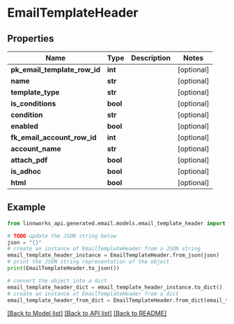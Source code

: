 # EmailTemplateHeader


## Properties

Name | Type | Description | Notes
------------ | ------------- | ------------- | -------------
**pk_email_template_row_id** | **int** |  | [optional] 
**name** | **str** |  | [optional] 
**template_type** | **str** |  | [optional] 
**is_conditions** | **bool** |  | [optional] 
**condition** | **str** |  | [optional] 
**enabled** | **bool** |  | [optional] 
**fk_email_account_row_id** | **int** |  | [optional] 
**account_name** | **str** |  | [optional] 
**attach_pdf** | **bool** |  | [optional] 
**is_adhoc** | **bool** |  | [optional] 
**html** | **bool** |  | [optional] 

## Example

```python
from linnworks_api.generated.email.models.email_template_header import EmailTemplateHeader

# TODO update the JSON string below
json = "{}"
# create an instance of EmailTemplateHeader from a JSON string
email_template_header_instance = EmailTemplateHeader.from_json(json)
# print the JSON string representation of the object
print(EmailTemplateHeader.to_json())

# convert the object into a dict
email_template_header_dict = email_template_header_instance.to_dict()
# create an instance of EmailTemplateHeader from a dict
email_template_header_from_dict = EmailTemplateHeader.from_dict(email_template_header_dict)
```
[[Back to Model list]](../README.md#documentation-for-models) [[Back to API list]](../README.md#documentation-for-api-endpoints) [[Back to README]](../README.md)


